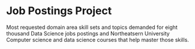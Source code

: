# Job Postings Project
Most requested domain area skill sets and topics demanded for eight thousand Data Science jobs postings and Northeatsern University Computer science and data science courses that help master those skills.
